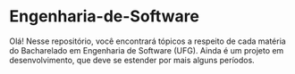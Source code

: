 # Engenharia-de-Software
Olá!
Nesse repositório, você encontrará tópicos a respeito de cada matéria do Bacharelado em Engenharia de Software (UFG). Ainda é um projeto em desenvolvimento, que deve se estender por mais alguns períodos.
